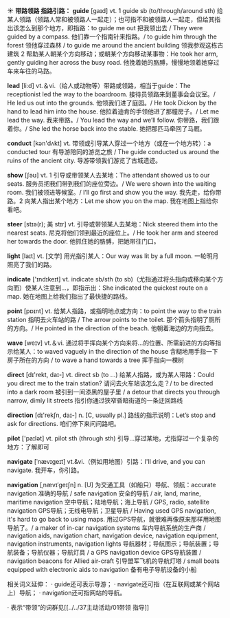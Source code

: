 ☀ <span class="category">**带路领路 指路引路：**</span>
<span class="vocabulary">**guide**</span> [ɡaɪd] 
<span class="definition">vt. 1 guide sb (to/through/around sth) 给某人领路（领路人常和被领路人一起走）；也可指不和被领路人一起走，但给其指出该怎么到那个地方，即指路：</span>to guide me out 把我领出去 / They were guided by a compass. 他们靠一个指南针来指路。/ to guide him through the forest 领他穿过森林 / to guide me around the ancient building 领我参观这栋古建筑 <span class="definition">2 帮助某人朝某个方向移动；或朝某个方向移动某事物：</span>He took her arm, gently guiding her across the busy road. 他挽着她的胳膊，慢慢地领着她穿过车来车往的马路。

<span class="vocabulary">**lead**</span> [li:d] 
<span class="definition">vt.＆vi.（给人或动物等）带路或领路，相当于guide：</span>The receptionist led the way to the boardroom. 接待员领路来到董事会会议室。/ He led us out into the grounds. 他领我们进了庭园。/ He took Dickon by the hand to lead him into the house. 他拉着迪肯的手领他进了那幢房子。/ Let me lead the way. 我来带路。/ You lead the way and we’ll follow. 你带路，我们跟着你。/ She led the horse back into the stable. 她把那匹马牵回了马厩。

<span class="vocabulary">**conduct**</span> [kən'dʌkt] 
<span class="definition">vt. 带领或引导某人穿过一个地方（或在一个地方转）：</span>a conducted tour 有导游陪同的游览之旅 / The guide conducted us around the ruins of the ancient city. 导游带领我们游览了古城遗迹。

<span class="vocabulary">**show**</span> [ʃəʊ] 
<span class="definition">vt. 1 引导或带领某人去某地：</span>The attendant showed us to our seats. 服务员把我们带到我们的座位旁边。/ We were shown into the waiting room. 我们被领进等候室。/ I’ll go first and show you the way. 我先走，给你带路。<span class="definition">2 向某人指出某个地方：</span>Let me show you on the map. 我在地图上指给你看吧。
           
<span class="vocabulary">**steer**</span> [stɪə(r); 美 stɪr]
<span class="definition">vt. 引导或带领某人去某地：</span>Nick steered them into the nearest seats. 尼克将他们领到最近的座位上。/ He took her arm and steered her towards the door. 他抓住她的胳膊，把她带往门口。

<span class="vocabulary">**light**</span> [laɪt] 
<span class="definition">vt. [文学] 用光指引某人：</span>Our way was lit by a full moon. 一轮明月照亮了我们的路。

<span class="vocabulary">**indicate**</span> ['ɪndɪkeɪt] 
<span class="definition">vt. indicate sb/sth (to sb)（尤指通过将头指向或移向某个方向而）使某人注意到…，即指示出：</span>She indicated the quickest route on a map. 她在地图上给我们指出了最快捷的路线。

<span class="vocabulary">**point**</span> [pɒɪnt] 
<span class="definition">vt. 给某人指路，或指明地点或方向：</span>to point the way to the train station 指明去火车站的路 / The arrow points to the toilet. 那个箭头指明了厕所的方向。/ He pointed in the direction of the beach. 他朝着海边的方向指去。

<span class="vocabulary">**wave**</span> [weɪv] 
<span class="definition">vt.＆vi. 通过将手挥向某个方向来将…的位置、所需前进的方向等指示给某人：</span>to waved vaguely in the direction of the house 含糊地用手指一下房子所在的方向 / to wave a hand towards a tree 挥手指向一棵树

<span class="vocabulary">**direct**</span> [dɪ'rekt, daɪ-] 
<span class="definition">vt. direct sb (to ...) 给某人指路，或为某人带路：</span>Could you direct me to the train station? 请问去火车站该怎么走？/ to be directed into a dark room 被引到一间漆黑的屋子里 / a detour that directs you through narrow, dimly lit streets 指引你通过狭窄昏暗街道的一条迂回路线

<span class="vocabulary">**direction**</span> [dɪ'rekʃn, daɪ-] 
<span class="definition">n. [C, usually pl.] 路线的指示说明：</span>Let’s stop and ask for directions. 咱们停下来问问路吧。

<span class="vocabulary">**pilot**</span> ['paɪlət] 
<span class="definition">vt. pilot sth (through sth) 引导…穿过某地，尤指穿过一个复杂的地方：</span>了解即可

<span class="vocabulary">**navigate**</span> [ˈnævɪgeɪt]
<span class="definition">vt.&vi.（例如用地图）引路：</span>I'll drive, and you can navigate. 我开车，你引路。
           
<span class="vocabulary">**navigation**</span> [ˌnævɪˈgeɪʃn]
<span class="definition">n. [U] 为交通工具（如船只）导航、领航：</span>accurate navigation 准确的导航 / safe navigation 安全的导航 / air, land, marine, maritime navigation 空中导航；陆地导航；海上导航 / GPS, radio, satellite navigation GPS导航；无线电导航；卫星导航 / Having used GPS navigation, it's hard to go back to using maps. 用过GPS导航，就很难再像原来那样用地图导航了。/ a maker of in-car navigation systems 车内导航系统的生产商 / navigation aids, navigation chart, navigation device, navigation equipment, navigation instruments, navigation lights 导航器材；导航图示；导航装置；导航装备；导航仪器；导航灯具 / a GPS navigation device GPS导航装置 / navigation beacons for Allied air-craft 引导盟军飞机的导航灯塔 / small boats equipped with electronic aids to navigation 备有电子导航设备的小船

相关词义延伸：
· guide还可表示导游；
· navigate还可指（在互联网或某个网站上）导航；
· navigation还可指网站的导航。

· 表示“带领”的词群见[[../../37主动活动/01带领 指导]]
